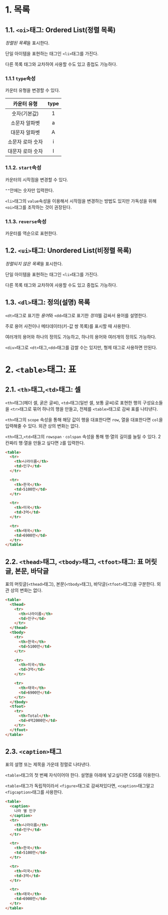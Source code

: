 # 1. 목록

## 1.1. `<oi>`태그: Ordered List(정렬 목록)

*정렬된 목록*을 표시한다.

단일 아이템을 표현하는 태그인 `<li>`태그를 가진다.

다른 목록 태그와 교차하여 사용할 수도 있고 중첩도 가능하다.

### 1.1.1 `type`속성

카운터 유형을 변경할 수 있다.

| **카운터 유형**  | **type** |
| :--------------: | :------: |
|   숫자(기본값)   |    1     |
|  소문자 알파벳   |    a     |
|  대문자 알파벳   |    A     |
| 소문자 로마 숫자 |    i     |
| 대문자 로마 숫자 |    I     |

### 1.1.2. `start`속성

카운터의 시작점을 변경할 수 있다.

`""`안에는 숫자만 입력한다.

`<li>`태그의 `value`속성을 이용해서 시작점을 변경하는 방법도 있지만 가독성을 위해 `<oi>`태그를 조작하는 것이 권장된다.

### 1.1.3. `reverse`속성

카운터를 역순으로 표현한다.

## 1.2. `<ui>`태그: Unordered List(비정렬 목록)

*정렬되지 않은 목록*을 표시한다.

단일 아이템을 표현하는 태그인 `<li>`태그를 가진다.

다른 목록 태그와 교차하여 사용할 수도 있고 중첩도 가능하다.

## 1.3. `<dl>`태그: 정의(설명) 목록

`<dt>`태그로 표기한 *용어*와 `<dd>`태그로 표기한 *정의*를 감싸서 용어를 설명한다.

주로 용어 사전이나 메타데이터(키-값 쌍 목록)를 표시할 때 사용한다.

여러개의 용어와 하나의 정의도 가능하고, 하나의 용어와 여러개의 정의도 가능하다.

`<div>`태그로 `<dt>`태그,`<dd>`태그를 감쌀 수는 있지만, 형제 태그로 사용하면 안된다.

# 2. `<table>`태그: 표

## 2.1. `<th>`태그,`<td>`태그: 셀

`<th>`태그(헤더 셀, 굵은 글씨), `<td>`태그(일반 셀, 보통 글씨)로 표현한 행의 구성요소들을 `<tr>`태그로 묶어 하나의 행을 만들고, 전체를 `<table>`태그로 감싸 표를 나타낸다.

`<th>`태그의 `scope` 속성을 통해 해당 값이 행을 대표한다면 `row`, 열을 대표한다면 `col`을 입력해줄 수 있다. 외관 상의 변화는 없다.

`<th>`태그,`<td>`태그의 `rowspan` · `colspan` 속성을 통해 행·열의 길이를 늘릴 수 있다. 2칸짜리 행·열을 만들고 싶다면 `2`를 입력한다.

```html
<table>
  <tr>
    <th>나라이름</th>
    <td>인구</td>
  </tr>

  <tr>
    <th>한국</th>
    <td>5100만</td>
  </tr>

  <tr>
    <th>미국</th>
    <td>3억</td>
  </tr>

  <tr>
    <th>태국</th>
    <td>6900만</td>
  </tr>
</table>
```

## 2.2. `<thead>`태그, `<tbody>`태그, `<tfoot>`태그: 표 머릿글, 본문, 바닥글

표의 머릿글(`<thead>`태그), 본문(`<tbody>`태그), 바닥글(`<tfoot>`태그)을 구분한다. 외관 상의 변화는 없다.

```html
<table>
  <thead>
    <tr>
      <th>나라이름</th>
      <td>인구</td>
    </tr>
  </thead>
  <tbody>
    <tr>
      <th>한국</th>
      <td>5100만</td>
    </tr>

    <tr>
      <th>미국</th>
      <td>3억</td>
    </tr>

    <tr>
      <th>태국</th>
      <td>6900만</td>
    </tr>
  </tbody>
  <tfoot>
    <tr>
      <th>Total</th>
      <td>4억2000만</td>
    </tr>
  </tfoot>
</table>
```

## 2.3. `<caption>`태그

표의 설명 또는 제목을 가운데 정렬로 나타낸다.

`<table>`태그의 첫 번째 자식이어야 한다. 설명을 아래에 넣고싶다면 CSS를 이용한다.

`<table>`태그가 독립적이라서 `<figure>`태그로 감싸져있다면, `<caption>`태그말고 `<figcaption>`태그를 사용한다.

```html
<table>
  <caption>
    나라 별 인구
  </caption>
  <tr>
    <th>나라이름</th>
    <td>인구</td>
  </tr>

  <tr>
    <th>한국</th>
    <td>5100만</td>
  </tr>

  <tr>
    <th>미국</th>
    <td>3억</td>
  </tr>

  <tr>
    <th>태국</th>
    <td>6900만</td>
  </tr>
</table>
```

